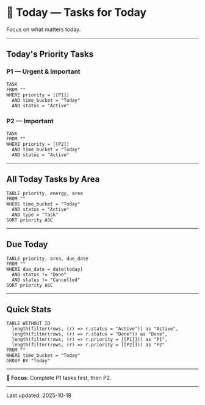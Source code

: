 # 📅 Today — Tasks for Today

Focus on what matters today.

---

## Today's Priority Tasks

### P1 — Urgent & Important
```dataview
TASK
FROM ""
WHERE priority = [[P1]]
  AND time_bucket = "Today"
  AND status = "Active"
```

### P2 — Important
```dataview
TASK
FROM ""
WHERE priority = [[P2]]
  AND time_bucket = "Today"
  AND status = "Active"
```

---

## All Today Tasks by Area

```dataview
TABLE priority, energy, area
FROM ""
WHERE time_bucket = "Today"
  AND status = "Active"
  AND type = "Task"
SORT priority ASC
```

---

## Due Today

```dataview
TABLE priority, area, due_date
FROM ""
WHERE due_date = date(today)
  AND status != "Done"
  AND status != "Cancelled"
SORT priority ASC
```

---

## Quick Stats

```dataview
TABLE WITHOUT ID
  length(filter(rows, (r) => r.status = "Active")) as "Active",
  length(filter(rows, (r) => r.status = "Done")) as "Done",
  length(filter(rows, (r) => r.priority = [[P1]])) as "P1",
  length(filter(rows, (r) => r.priority = [[P2]])) as "P2"
FROM ""
WHERE time_bucket = "Today"
GROUP BY "Today"
```

---

**🎯 Focus**: Complete P1 tasks first, then P2.

---

Last updated: 2025-10-18
